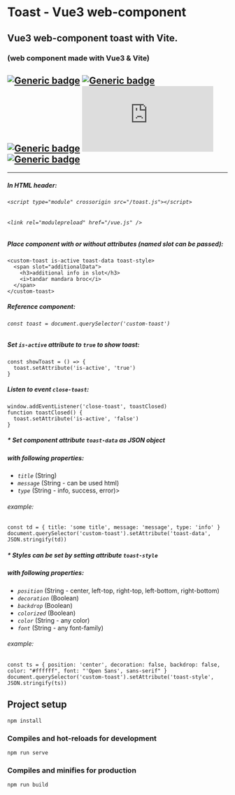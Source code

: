 # Toast - Vue3 web-component

## Vue3 web-component toast with Vite.
### (web component made with Vue3 & Vite)

## [![Generic badge](https://img.shields.io/badge/&#9881;-HTML-green.svg?style=plastic&logo=HTML5)](https://developer.mozilla.org/en-US/docs/Web/Guide/HTML/HTML5) [![Generic badge](https://img.shields.io/badge/&#9881;-CSS-blue.svg?style=plastic&logo=CSS3)](https://www.tutorialrepublic.com/css-tutorial/) [![Generic badge](https://img.shields.io/badge/&#9881;-JavaScript-yellow.svg?style=plastic&logo=JavaScript)](https://developer.mozilla.org/en-US/docs/Web/JavaScript) [![Generic badge](https://img.shields.io/badge/&#9881;-VUE.js-BRIGHTGREEN.svg?style=plastic&logo=Vue.js)](https://vuejs.org/) [![Generic badge](https://img.shields.io/badge/&#9881;-Vite-yellowgreen.svg?style=plastic&logo=Vite)](https://vitejs.dev/)

<hr>

##### In HTML header:
###### `<script type="module" crossorigin src="/toast.js"></script>`
###### `<link rel="modulepreload" href="/vue.js" />`

##### Place component with or without attributes (named slot can be passed):
    <custom-toast is-active toast-data toast-style>
      <span slot="additionalData">
        <h3>additional info in slot</h3>
        <i>tandar mandara broc</i>
      </span>
    </custom-toast>

##### Reference component:
###### `const toast = document.querySelector('custom-toast')`
##### Set `is-active` attribute to `true` to show toast:
    const showToast = () => {
      toast.setAttribute('is-active', 'true')
    }
##### Listen to event `close-toast`:
    window.addEventListener('close-toast', toastClosed)
    function toastClosed() {
      toast.setAttribute('is-active', 'false')
    }

##### * Set component attribute `toast-data` as JSON object
#####   with following properties: 
- <i>`title`</i> (String)
- <i>`message`</i> (String - can be used html)
- <i>`type`</i> (String - info, success, error)>

###### example: 
    const td = { title: 'some title', message: 'message', type: 'info' }
    document.querySelector('custom-toast').setAttribute('toast-data', JSON.stringify(td))

##### * Styles can be set by setting attribute `toast-style`
##### with following properties:
- <i>`position`</i> (String - center, left-top, right-top, left-bottom, right-bottom)
- <i>`decoration`</i> (Boolean)
- <i>`backdrop`</i> (Boolean)
- <i>`colorized`</i> (Boolean)
- <i>`color`</i> (String - any color)
- <i>`font`</i> (String - any font-family)</span>

###### example:
    const ts = { position: 'center', decoration: false, backdrop: false, color: "#ffffff", font: "'Open Sans', sans-serif" }
    document.querySelector('custom-toast').setAttribute('toast-style', JSON.stringify(ts))

## Project setup
```
npm install
```

### Compiles and hot-reloads for development
```
npm run serve
```

### Compiles and minifies for production
```
npm run build
```
